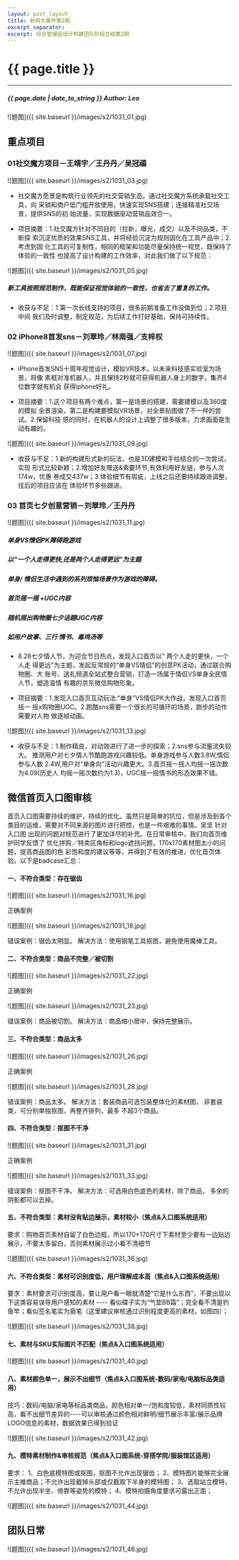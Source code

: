 ```yaml
---
layout: post_layout
title: 射鸡大事件第2期
excerpt_separator: 
excerpt: 综合管理组设计构建团队阶段总结第2期
---
```


# {{ page.title }}

----------

##### {{ page.date | date_to_string }}  Author: Leo

![题图]({{ site.baseurl }}/images/s2/1031_01.jpg)

## 重点项目

### 01社交魔方项目－王靖宇／王丹丹／吴冠禧

![题图]({{ site.baseurl }}/images/s2/1031_03.jpg)

+ 社交魔方愿景是构筑行业领先的社交营销生态。通过社交魔方系统承载社交工具，向
采销和商户低门槛开放使用，快速实现SNS搭建；连接精准社交场景，提供SNS的初
始流量，实现数据驱动营销品效合一。

+ 项目摘要：1.社交魔方针对不同目的（拉新，曝光，成交）以及不同品类，不断探
索沉淀优质的效果SNS工具，并将经验沉淀为规则固化在工具产品中；2.考虑到固
化工具的可复制性，相同的框架和功能尽量保持统一视觉，既保持了体验的一致性
也提高了设计构建的工作效率，对此我们做了以下规范：

![题图]({{ site.baseurl }}/images/s2/1031_05.jpg)

##### 新工具按照规范制作，既能保证视觉体验的一致性，也省去了重复的工作。

+ 收获与不足：1.第一次长线支持的项目，很多前期准备工作没做到位；2.项目中间
我们及时调整，制定规范，为后续工作打好基础，保持可持续性。

### 02 iPhone8首发sns－刘翠玲／林南强／支梓权

![题图]({{ site.baseurl }}/images/s2/1031_07.jpg)

+ iPhone首发SNS十周年视觉设计，模拟VR技术，以未来科技感实验室为场景，将像
素框对准机器人，并且保持2秒就可获得机器人身上的数字，集齐4位数字就有机会
获得iphone好礼。

+ 项目摘要：1.这个项目有两个难点，第一是场景的搭建，需要建模以及360度的模拟
全景渲染，第二是构建要模拟VR场景，对全景贴图做了不一样的尝试。2.保留科技
感的同时，在机器人的设计上调整了很多版本，力求画面是生动有趣的。

![题图]({{ site.baseurl }}/images/s2/1031_09.jpg)

+ 收获与不足：1.新的构建形式新的玩法，也是3D建模和手绘结合的一次尝试，实现
形式比较新颖；2.增加好友赠送&索要环节,有效利用好友链，参与人次174w，优惠
券成交437w；3.体验细节有瑕疵，上线之后还要持续跟进调整，往后的项目应该在
体验环节多些跟进。

### 03 首页七夕创意营销－刘翠玲／王丹丹

![题图]({{ site.baseurl }}/images/s2/1031_11.jpg)

##### 单身VS情侣PK障碍跑游戏
##### 以“一个人走得更快,还是两个人走得更远”为主题
##### 单身/ 情侣生活中遇到的系列烦恼场景作为游戏的障碍。

##### 首页摇一摇 +UGC内容 
##### 随机摇出购物圈七夕话题UGC内容
##### 如用户故事、三行 情书、毒鸡汤等

+ 8.28七夕情人节，为迎合节日热点，发现入口首页以“ 两个人走的更快，一个人走
得更远”为主题，发起反常规的“单身VS情侣”的创意PK活动，通过联合购物圈、大
账号、送礼频道全站式整合营销，打造一场属于情侣VS单身全民情人节，塑造温情
有趣的京东微信购物形象。

+ 项目摘要：1.发现入口首页互动玩法:“单身”VS情侣PK大作战，发现入口首页摇一
摇x购物圈UGC。2.跑酷sns需要一个很长的可循环的场景，跑步的动作需要对人物
做逐帧动画。

![题图]({{ site.baseurl }}/images/s2/1031_13.jpg)

+ 收获与不足：1.制作精良，对动效进行了进一步的探索；2.sns参与流量流失较大。
推测用户对七夕情人节酷跑游戏兴趣较低。单身游戏参与人数3.8W,情侣参与人数
2.4W,用户对“单身向”活动兴趣更大。3.首页摇一摇人均摇一摇次数为4.09(历史人
均摇一摇次数约为1.3)，UGC摇一摇情书的形态效果不错。

## 微信首页入口图审核

首页入口图需要持续的维护，持续的优化。虽然只是简单的坑位，但是涉及到各个
类目的运维，需要对不同来源的图片进行把控，也是一件艰难的事情。吴坚 针对入口图
出现的问题对规范进行了更加详尽的补充。在日常审核中，我们向首页维护同学反馈了
优化拼购／特卖区角标和logo遮挡问题，170x170素材图太小的问题，提高商品图的色
彩饱和度的建议等等，并得到了有效的推进，优化首页体验。以下是badcase汇总：


#### 一、不符合类型：存在锯齿

![题图]({{ site.baseurl }}/images/s2/1031_16.jpg)

正确案例

![题图]({{ site.baseurl }}/images/s2/1031_18.jpg)

错误案例：锯齿太明显。
解决方法：使用钢笔工具抠图，避免使用魔棒工具。

#### 二、不符合类型：商品不完整／被切割

![题图]({{ site.baseurl }}/images/s2/1031_22.jpg)

正确案例

![题图]({{ site.baseurl }}/images/s2/1031_23.jpg)

错误案例：商品被切割。
解决方法：商品缩小居中，保持完整展示。

#### 三、不符合类型：商品太多

![题图]({{ site.baseurl }}/images/s2/1031_26.jpg)

正确案例

![题图]({{ site.baseurl }}/images/s2/1031_28.jpg)

错误案例：商品太多。
解决方法：套装商品可选包装整体化的素材图，
非套装类，可分别单独抠图，再整齐排列，最多
不超3个商品。

#### 四、不符合类型：抠图不干净

![题图]({{ site.baseurl }}/images/s2/1031_31.jpg)

正确案例

![题图]({{ site.baseurl }}/images/s2/1031_33.jpg)

错误案例：抠图不干净。
解决方法：可选用白色底色的素材，除了商品，
多余的阴影都可以去掉。

#### 五、不符合类型：素材没有贴边展示，素材较小（焦点&入口图系统适用）

要求：购物首页素材自留了白色边框，所以170*170尺寸下素材至少要有一边贴边展示，不要太多留白，否则素材展示过小看不清细节

![题图]({{ site.baseurl }}/images/s2/1031_36.jpg)

#### 六、不符合类型：素材可识别度低，用户理解成本高（焦点&入口图系统适用）

要求：素材要求可识别度高，要让用户看一眼就清楚“它是什么东西”，不要出现以下这类容易误导用户感知的素材 ---- 看似碟子实为“气垫BB霜”；完全看不清是钓鱼竿；看似签名笔实为眉笔（这里建议审核通过识别程度更高的素材，如图四）；

![题图]({{ site.baseurl }}/images/s2/1031_38.jpg)

#### 七、素材与SKU实际图片不匹配（焦点&入口图系统适用）

![题图]({{ site.baseurl }}/images/s2/1031_40.jpg)

#### 八、素材颜色单一，展示不出细节（焦点&入口图系统-数码/家电/电脑标品类适用）

技巧：数码/电脑/家电等标品类商品，颜色相对单一/饱和度较低，素材同质性较高，看不出细节差异的----可以审核通过颜色相对鲜明/细节展示丰富/展示品牌LOGO信息的素材，数据效果已得到验证

![题图]({{ site.baseurl }}/images/s2/1031_42.jpg)

#### 九、模特素材制作&审核规范（焦点&入口图系统-穿搭学院/服装馆区适用）

要求：
1、白色底模特图或抠图，抠图不允许出现锯齿；
2、模特图片能够完全展示主推商品；不允许出现截掉头部或仅截取下半身的模特图；
3、选取站立模特，不允许出现半坐、倚靠等姿势的模特；
4、模特拍摄角度要求可露出正面；

![题图]({{ site.baseurl }}/images/s2/1031_44.jpg)

## 团队日常

![题图]({{ site.baseurl }}/images/s2/1031_46.jpg)



